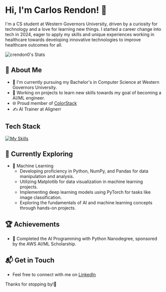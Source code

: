 # Hi, I'm Carlos Rendon! 👋

I'm a CS student at Western Governors University, driven by a curiosity for technology and a love for learning new things. I started a career change into tech in 2024, eager to apply my skills and unique experiences working in healthcare towards developing innovative technologies to improve healthcare outcomes for all.

![crendon0's Stats](https://github-readme-stats.vercel.app/api?username=crendon0&theme=vue-dark&show_icons=true&hide_border=true&count_private=true)

## 🚀 About Me

- 🔭 I'm currently pursuing my Bachelor's in Computer Science at Western Governors University.
- 📝 Working on projects to learn new skills towards my goal of becoming a AI/ML engineer.
- 🌐 Proud member of [ColorStack](https://www.colorstack.org/)
- ✍️ AI Trainer at Alignerr
<!--
## My Articles
- [JavaScript Engine and Runtime Explained](https://www.freecodecamp.org/news/javascript-engine-and-runtime-explained/)
-->

## Tech Stack
[![My Skills](https://skillicons.dev/icons?i=python,js,html,css)](https://skillicons.dev)

## 🌱 Currently Exploring

- 🚀 Machine Learning
  - Developing proficiency in Python, NumPy, and Pandas for data manipulation and analysis.
  - Utilizing Matplotlib for data visualization in machine learning projects.
  - Implementing deep learning models using PyTorch for tasks like image classification.
  - Exploring the fundamentals of AI and machine learning concepts through hands-on projects.

 ## 🏆 Achievements

- 🌟 Completed the AI Programming with Python Nanodegree, sponsored by the AWS AI/ML Scholarship.


## 📬 Get in Touch

- Feel free to connect with me on [LinkedIn](https://www.linkedin.com/in/crendon0)

Thanks for stopping by!🚀



<!--

Here are some ideas to get you started:

- 🔭 I’m currently working on ...
- 🌱 I’m currently learning ...
- 👯 I’m looking to collaborate on ...
- 🤔 I’m looking for help with ...
- 💬 Ask me about ...
- 📫 How to reach me: ...
- 😄 Pronouns: ...
- ⚡ Fun fact: ...
-->
<!--
**crendon0/crendon0** is a ✨ _special_ ✨ repository because its `README.md` (this file) appears on your GitHub profile.

Here are some ideas to get you started:

- 🔭 I’m currently working on ...
- 🌱 I’m currently learning ...
- 👯 I’m looking to collaborate on ...
- 🤔 I’m looking for help with ...
- 💬 Ask me about ...
- 📫 How to reach me: ...
- 😄 Pronouns: ...
- ⚡ Fun fact: ...
-->
